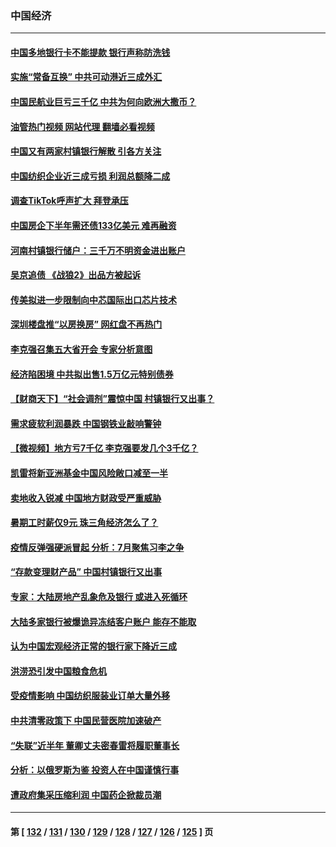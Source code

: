 ### 中国经济
---
#### [中国多地银行卡不能提款 银行声称防洗钱](../../pages/ncid283/n13777471.md?07101645) 
#### [实施“常备互换” 中共可动港近三成外汇](../../pages/ncid283/n13777440.md?07101645) 
#### [中国民航业巨亏三千亿 中共为何向欧洲大撒币？](../../pages/ncid283/n13777343.md?07101645) 
#### [油管热门视频 网站代理 翻墙必看视频](http://209.222.30.114:81/youtube.html?07101645)
#### [中国又有两家村镇银行解散 引各方关注](../../pages/ncid283/n13777317.md?07101645) 
#### [中国纺织企业近三成亏损 利润总额降二成](../../pages/ncid283/n13777266.md?07101645) 
#### [调查TikTok呼声扩大 拜登承压](../../pages/ncid283/n13777106.md?07101645) 
#### [中国房企下半年需还债133亿美元 难再融资](../../pages/ncid283/n13776986.md?07101645) 
#### [河南村镇银行储户：三千万不明资金进出账户](../../pages/ncid283/n13776876.md?07101645) 
#### [吴京追债 《战狼2》出品方被起诉](../../pages/ncid283/n13776671.md?07101645) 
#### [传美拟进一步限制向中芯国际出口芯片技术](../../pages/ncid283/n13776630.md?07101645) 
#### [深圳楼盘推“以房换房” 网红盘不再热门](../../pages/ncid283/n13776157.md?07101645) 
#### [李克强召集五大省开会 专家分析意图](../../pages/ncid283/n13776215.md?07101645) 
#### [经济陷困境 中共拟出售1.5万亿元特别债券](../../pages/ncid283/n13776080.md?07101645) 
#### [【财商天下】“社会调剂”震惊中国 村镇银行又出事？](../../pages/ncid283/n13775860.md?07101645) 
#### [需求疲软利润暴跌 中国钢铁业敲响警钟](../../pages/ncid283/n13775851.md?07101645) 
#### [【微视频】地方亏7千亿 李克强要发几个3千亿？](../../pages/ncid283/n13775772.md?07101645) 
#### [凯雷将新亚洲基金中国风险敞口减至一半](../../pages/ncid283/n13775841.md?07101645) 
#### [卖地收入锐减 中国地方财政受严重威胁](../../pages/ncid283/n13775526.md?07101645) 
#### [暑期工时薪仅9元 珠三角经济怎么了？](../../pages/ncid283/n13775457.md?07101645) 
#### [疫情反弹强硬派冒起 分析：7月聚焦习李之争](../../pages/ncid283/n13775277.md?07101645) 
#### [“存款变理财产品” 中国村镇银行又出事](../../pages/ncid283/n13775146.md?07101645) 
#### [专家：大陆房地产乱象危及银行 或进入死循环](../../pages/ncid283/n13774859.md?07101645) 
#### [大陆多家银行被爆诡异冻结客户账户 能存不能取](../../pages/ncid283/n13774960.md?07101645) 
#### [认为中国宏观经济正常的银行家下降近三成](../../pages/ncid283/n13775169.md?07101645) 
#### [洪涝恐引发中国粮食危机](../../pages/ncid283/n13775159.md?07101645) 
#### [受疫情影响 中国纺织服装业订单大量外移](../../pages/ncid283/n13775107.md?07101645) 
#### [中共清零政策下 中国民营医院加速破产](../../pages/ncid283/n13774881.md?07101645) 
#### [“失联”近半年 董卿丈夫密春雷将履职董事长](../../pages/ncid283/n13775013.md?07101645) 
#### [分析：以俄罗斯为鉴 投资人在中国谨慎行事](../../pages/ncid283/n13774847.md?07101645) 
#### [遭政府集采压缩利润 中国药企掀裁员潮](../../pages/ncid283/n13774969.md?07101645) 

---
#### 第 [ [132](./132.md?07101645) / [131](./131.md?07101645) / [130](./130.md?07101645) / [129](./129.md?07101645) / [128](./128.md?07101645) / [127](./127.md?07101645) / [126](./126.md?07101645) / [125](./125.md?07101645) ] 页
